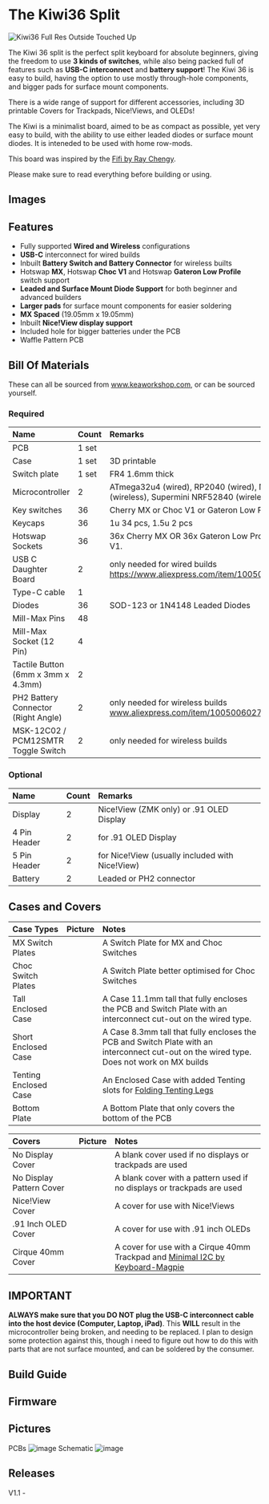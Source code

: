 # The Kiwi36 Split

![Kiwi36 Full Res Outside Touched Up](https://github.com/user-attachments/assets/b3767477-0a5a-48e6-8ac1-671d68c05dcf)

The Kiwi 36 split is the perfect split keyboard for absolute beginners, giving the freedom to use **3 kinds of switches**, while also being packed full of features such as **USB-C interconnect** and **battery support**!
The Kiwi 36 is easy to build, having the option to use mostly through-hole components, and bigger pads for surface mount components. 

There is a wide range of support for different accessories, including 3D printable Covers for Trackpads, Nice!Views, and OLEDs!

The Kiwi is a minimalist board, aimed to be as compact as possible, yet very easy to build, with the ability to use either leaded diodes or surface mount diodes.
It is inteneded to be used with home row-mods.

This board was inspired by the [Fifi by Ray Chengy](https://github.com/raychengy/fifi_split_keeb).

Please make sure to read everything before building or using.

## Images

## Features
- Fully supported **Wired and Wireless** configurations
- **USB-C** interconnect for wired builds
- Inbuilt **Battery Switch and Battery Connector** for wireless builts
- Hotswap **MX**, Hotswap **Choc V1** and Hotswap **Gateron Low Profile** switch support
- **Leaded and Surface Mount Diode Support** for both beginner and advanced builders
- **Larger pads** for surface mount components for easier soldering
- **MX Spaced** (19.05mm x 19.05mm)
- Inbuilt **Nice!View display support**
- Included hole for bigger batteries under the PCB
- Waffle Pattern PCB

## Bill Of Materials

These can all be sourced from www.keaworkshop.com, or can be sourced yourself. 

### Required

| Name                                  | Count   | Remarks                                                                                     |
|:--------------------------------------|:--------|:--------------------------------------------------------------------------------------------|
| PCB                                   | 1 set   |                                                                                             |
| Case                                  | 1 set   | 3D printable                                                                                |
| Switch plate                          | 1 set   | FR4 1.6mm thick                                                                             |
| Microcontroller                       | 2       | ATmega32u4 (wired), RP2040 (wired), Nice!Nano V2 (wireless), Supermini NRF52840 (wireless)  |
| Key switches                          | 36      | Cherry MX or Choc V1 or Gateron Low Profile                                                 |
| Keycaps                               | 36      | 1u 34 pcs, 1.5u 2 pcs                                                                       |
| Hotswap Sockets                       | 36      | 36x Cherry MX OR 36x Gateron Low Profile, and 36x Choc V1.                                  |
| USB C Daughter Board                  | 2       | only needed for wired builds https://www.aliexpress.com/item/1005005187678366.html          |
| Type-C cable                          | 1       |                                                                                             |
| Diodes                                | 36      | SOD-123 or 1N4148 Leaded Diodes                                                             |
| Mill-Max Pins                         | 48      |                                                                                             |
| Mill-Max Socket (12 Pin)              | 4       |                                                                                             |
| Tactile Button (6mm x 3mm x 4.3mm)    | 2       |                                                                                             |
| PH2 Battery Connector (Right Angle)   | 2       |  only needed for wireless builds www.aliexpress.com/item/1005006027334406.html              |
| MSK-12C02 / PCM12SMTR Toggle Switch   | 2       |  only needed for wireless builds                                                            |

### Optional

| Name                          | Count   | Remarks                                                               |
|:------------------------------|:--------|:----------------------------------------------------------------------|
| Display                       | 2       | Nice!View (ZMK only) or .91 OLED Display                              |
| 4 Pin Header                  | 2       | for .91 OLED Display                                                  |
| 5 Pin Header                  | 2       | for Nice!View (usually included with Nice!View)                       |
| Battery                       | 2       | Leaded or PH2 connector                                               |

## Cases and Covers

| Case Types                   | Picture | Notes                                                                                                                                             |
|:-----------------------------|:--------|:--------------------------------------------------------------------------------------------------------------------------------------------------|
| MX Switch Plates             |         | A Switch Plate for MX and Choc Switches                                                                                                           |
| Choc Switch Plates           |         | A Switch Plate better optimised for Choc Switches                                                                                                 |
| Tall  Enclosed Case          |         | A Case 11.1mm tall that fully encloses the PCB and Switch Plate with an interconnect cut-out on the wired type.                                   |
| Short Enclosed Case          |         | A Case 8.3mm tall that fully encloses the PCB and Switch Plate with an interconnect cut-out on the wired type. Does not work on MX builds         |
| Tenting Enclosed Case        |         | An Enclosed Case with added Tenting slots for [Folding Tenting Legs](https://www.keaworkshop.com/category/components/product/case-tenting-legs)   |
| Bottom Plate                 |         | A Bottom Plate that only covers the bottom of the PCB                                                                                             |


| Covers                       | Picture | Notes                                                                                                                                        |
|:-----------------------------|:--------|:---------------------------------------------------------------------------------------------------------------------------------------------|
| No Display Cover             |         | A blank cover used if no displays or trackpads are used                                                                                      |
| No Display Pattern Cover     |         | A blank cover with a pattern used if no displays or trackpads are used                                                                       |
| Nice!View Cover              |         | A cover for use with Nice!Views                                                                                                              |
| .91 Inch OLED Cover          |         | A cover for use with .91 inch OLEDs                                                                                                          |
| Cirque 40mm Cover            |         | A cover for use with a Cirque 40mm Trackpad and [Minimal I2C by Keyboard-Magpie](https://github.com/keyboard-magpie/minimal-fpc-i2c-pcb)     |


## IMPORTANT

**ALWAYS make sure that you DO NOT plug the USB-C interconnect cable into the host device (Computer, Laptop, iPad)**. This **WILL** result in the microcontroller being broken, and needing to be replaced.
I plan to design some protection against this, though i need to figure out how to do this with parts that are not surface mounted, and can be soldered by the consumer.

## Build Guide

## Firmware

## Pictures

PCBs
![image](https://github.com/user-attachments/assets/42b4ee55-afd8-48ba-817e-26e9f39e5572)
Schematic
![image](https://github.com/user-attachments/assets/f8483d3e-f5d2-4615-abce-0e77aa9b9c7d)

## Releases

V1.1 - 
